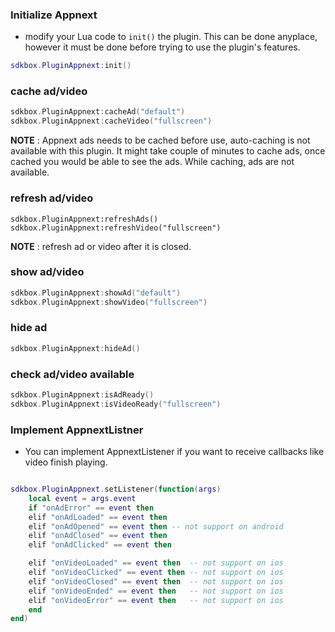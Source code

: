### Initialize Appnext
* modify your Lua code to `init()` the plugin. This can be done anyplace, however it must be done before trying to use the plugin's features.
```lua
sdkbox.PluginAppnext:init()
```

### cache ad/video

```cpp
sdkbox.PluginAppnext:cacheAd("default")
sdkbox.PluginAppnext:cacheVideo("fullscreen")
```
**NOTE** : Appnext ads needs to be cached before use, auto-caching is not available with this plugin. It might take couple of minutes to cache ads, once cached you would be able to see the ads. While caching, ads are not available.


### refresh ad/video

```
sdkbox.PluginAppnext:refreshAds()
sdkbox.PluginAppnext:refreshVideo("fullscreen")
```
**NOTE** : refresh ad or video after it is closed.


### show ad/video
```cpp
sdkbox.PluginAppnext:showAd("default")
sdkbox.PluginAppnext:showVideo("fullscreen")
```

### hide ad
```cpp
sdkbox.PluginAppnext:hideAd()
```

### check ad/video available
```cpp
sdkbox.PluginAppnext:isAdReady()
sdkbox.PluginAppnext:isVideoReady("fullscreen")
```

### Implement AppnextListner
* You can implement AppnextListener if you want to receive callbacks like video finish playing.
```lua

sdkbox.PluginAppnext.setListener(function(args)
    local event = args.event
    if "onAdError" == event then
    elif "onAdLoaded" == event then
    elif "onAdOpened" == event then -- not support on android
    elif "onAdClosed" == event then
    elif "onAdClicked" == event then

    elif "onVideoLoaded" == event then  -- not support on ios
    elif "onVideoClicked" == event then -- not support on ios
    elif "onVideoClosed" == event then  -- not support on ios
    elif "onVideoEnded" == event then   -- not support on ios
    elif "onVideoError" == event then   -- not support on ios
    end
end)

```
